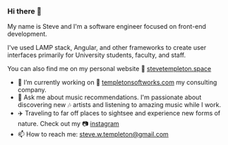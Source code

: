 ### Hi there :wave:

My name is Steve and I'm a software engineer focused on front-end development.

I've used LAMP stack, Angular, and other frameworks to create user interfaces primarily for University students, faculty, and staff.

You can also find me on my personal website :link: [stevetempleton.space](https://stevetempleton.space)

- :rocket: I’m currently working on :link: [templetonsoftworks.com](https://templetonsoftworks.com) my consulting company.
- :speech_balloon: Ask me about music recommendations. I'm passionate about discovering new :notes: artists and listening to amazing music while I work.
- :airplane: Traveling to far off places to sightsee and experience new forms of nature. Check out my :camera: [instagram](https://www.instagram.com/galactictemple/)
- :mailbox: How to reach me: steve.w.templeton@gmail.com